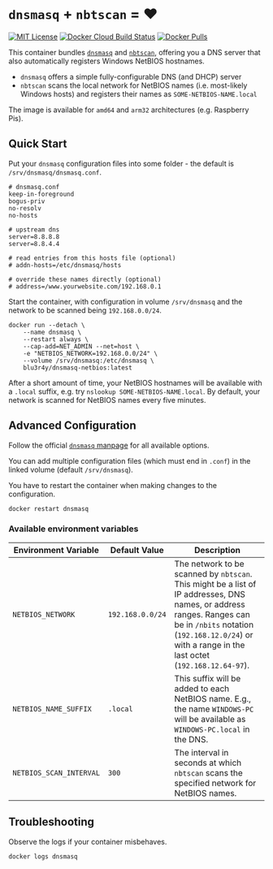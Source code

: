 # `dnsmasq` + `nbtscan` = ❤️

[![MIT License](https://img.shields.io/badge/License-MIT-yellow.svg?style=popout-square)](LICENSE.txt)
[![Docker Cloud Build Status](https://img.shields.io/docker/cloud/build/blu3r4y/dnsmasq-netbios.svg?style=popout-square)](https://hub.docker.com/r/blu3r4y/dnsmasq-netbios)
[![Docker Pulls](https://img.shields.io/docker/pulls/blu3r4y/dnsmasq-netbios.svg?style=popout-square)](https://hub.docker.com/r/blu3r4y/dnsmasq-netbios)

This container bundles [`dnsmasq`](http://thekelleys.org.uk/dnsmasq/doc.html) and [`nbtscan`](http://www.unixwiz.net/tools/nbtscan.html), offering you a DNS server that also automatically registers Windows NetBIOS hostnames.

- `dnsmasq` offers a simple fully-configurable DNS (and DHCP) server
- `nbtscan` scans the local network for NetBIOS names (i.e. most-likely Windows hosts) and registers their names as `SOME-NETBIOS-NAME.local`

The image is available for `amd64` and `arm32` architectures (e.g. Raspberry Pis).

## Quick Start

Put your `dnsmasq` configuration files into some folder - the default is `/srv/dnsmasq/dnsmasq.conf`.

    # dnsmasq.conf
    keep-in-foreground
    bogus-priv
    no-resolv
    no-hosts

    # upstream dns
    server=8.8.8.8
    server=8.8.4.4

    # read entries from this hosts file (optional)
    # addn-hosts=/etc/dnsmasq/hosts

    # override these names directly (optional)
    # address=/www.yourwebsite.com/192.168.0.1

Start the container, with configuration in volume `/srv/dnsmasq` and the network to be scanned being `192.168.0.0/24`.

    docker run --detach \
        --name dnsmasq \
        --restart always \
        --cap-add=NET_ADMIN --net=host \
        -e "NETBIOS_NETWORK=192.168.0.0/24" \
        --volume /srv/dnsmasq:/etc/dnsmasq \
        blu3r4y/dnsmasq-netbios:latest

After a short amount of time, your NetBIOS hostnames will be available with a `.local` suffix, e.g. try `nslookup SOME-NETBIOS-NAME.local`.
By default, your network is scanned for NetBIOS names every five minutes.

## Advanced Configuration

Follow the official [`dnsmasq` manpage](http://thekelleys.org.uk/dnsmasq/docs/dnsmasq-man.html) for all available options.

You can add multiple configuration files (which must end in `.conf`) in the linked volume (default `/srv/dnsmasq`).

You have to restart the container when making changes to the configuration.

    docker restart dnsmasq

### Available environment variables

| Environment Variable | Default Value | Description |
|-------------------------|------------------|--------------------------------------------------------------------------------------------------------------------------------------------|
| `NETBIOS_NETWORK` | `192.168.0.0/24` | The network to be scanned by `nbtscan`. This might be a list of IP addresses, DNS names, or address ranges. Ranges can be in `/nbits` notation (`192.168.12.0/24`) or with a range in the last octet (`192.168.12.64-97`). |
| `NETBIOS_NAME_SUFFIX` | `.local` | This suffix will be added to each NetBIOS name. E.g., the name `WINDOWS-PC` will be available as `WINDOWS-PC.local` in the DNS. |
| `NETBIOS_SCAN_INTERVAL` | `300` | The interval in seconds at which `nbtscan` scans the specified network for NetBIOS names. |

## Troubleshooting

Observe the logs if your container misbehaves.

    docker logs dnsmasq

